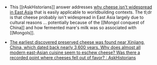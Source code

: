 * This [[rAskHistorians]] answer addresses [why cheese isn't widespread in East Asia](https://www.reddit.com/r/AskHistorians/comments/malwvt/tradition_of_cheese_in_east_asia/grtnbg9/) that is easily applicable to worldbuilding contexts. The tl;dr is that cheese probably isn't widespread in East Asia largely due to cultural reasons ... potentially because of the  [[Mongol conquest of China]] and how fermented mare's milk was so associated with [[Mongols]]. 
- [The earliest discovered preserved cheese was found near Xinjiang, China, which dated back nearly 3,600 years. Why does almost all modern east-Asian cuisine seem to eschew cheese? Was there a recorded point where cheeses fell out of favor? : AskHistorians](https://www.reddit.com/r/AskHistorians/comments/pa4tgp/the_earliest_discovered_preserved_cheese_was/?utm_medium=android_app&utm_source=share)